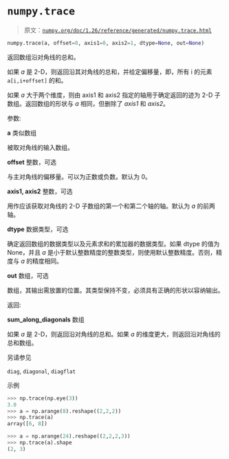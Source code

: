 # `numpy.trace`

> 原文：[`numpy.org/doc/1.26/reference/generated/numpy.trace.html`](https://numpy.org/doc/1.26/reference/generated/numpy.trace.html)

```py
numpy.trace(a, offset=0, axis1=0, axis2=1, dtype=None, out=None)
```

返回数组沿对角线的总和。

如果 *a* 是 2-D，则返回沿其对角线的总和，并给定偏移量，即，所有 i 的元素 `a[i,i+offset]` 的和。

如果 *a* 大于两个维度，则由 axis1 和 axis2 指定的轴用于确定返回的迹为 2-D 子数组。返回数组的形状与 *a* 相同，但删除了 *axis1* 和 *axis2*。

参数:

**a** 类似数组

被取对角线的输入数组。

**offset** 整数，可选

与主对角线的偏移量。可以为正数或负数。默认为 0。

**axis1, axis2** 整数，可选

用作应该获取对角线的 2-D 子数组的第一个和第二个轴的轴。默认为 *a* 的前两轴。

**dtype** 数据类型，可选

确定返回数组的数据类型以及元素求和的累加器的数据类型。如果 dtype 的值为 None，并且 *a* 是小于默认整数精度的整数类型，则使用默认整数精度。否则，精度与 *a* 的精度相同。

**out** 数组，可选

数组，其输出需放置的位置。其类型保持不变，必须具有正确的形状以容纳输出。

返回:

**sum_along_diagonals** 数组

如果 *a* 是 2-D，则返回沿对角线的总和。如果 *a* 的维度更大，则返回沿对角线的总和数组。

另请参见

`diag`, `diagonal`, `diagflat`

示例

```py
>>> np.trace(np.eye(3))
3.0
>>> a = np.arange(8).reshape((2,2,2))
>>> np.trace(a)
array([6, 8]) 
```

```py
>>> a = np.arange(24).reshape((2,2,2,3))
>>> np.trace(a).shape
(2, 3) 
```
